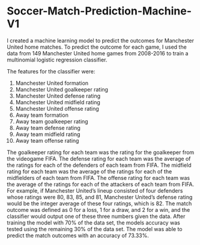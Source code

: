 # Soccer-Match-Prediction-Machine-V1

I created a machine learning model to predict the outcomes for Manchester United home matches. To predict the outcome for each game, I used the data from 149 Manchester United home games from 2008-2016 to train a multinomial logistic regression classifier.

The features for the classifier were: 
 1. Manchester United formation
 2. Manchester United goalkeeper rating
 3. Manchester United defense rating
 4. Manchester United midfield rating
 5. Manchester United offense rating
 6. Away team formation
 7. Away team goalkeeper rating
 8. Away team defense rating
 9. Away team midfield rating
 10. Away team offense rating
 
The goalkeeper rating for each team was the rating for the goalkeeper from the videogame FIFA. The defense rating for each team was the average of the ratings for each of the defenders of each team from FIFA. The midfield rating for each team was the average of the ratings for each of the midfielders of each team from FIFA. The offense rating for each team was the average of the ratings for each of the attackers of each team from FIFA. For example, if Manchester United’s lineup consisted of four defenders whose ratings were 80, 83, 85, and 81, Manchester United’s defense rating would be the integer average of these four ratings, which is 82. The match outcome was defined as 0 for a loss, 1 for a draw, and 2 for a win, and the classifier would output one of these three numbers given the data. After training the model with 70% of the data set, the models accuracy was tested using the remaining 30% of the data set. The model was able to predict the match outcomes with an accuracy of 73.33%. 
